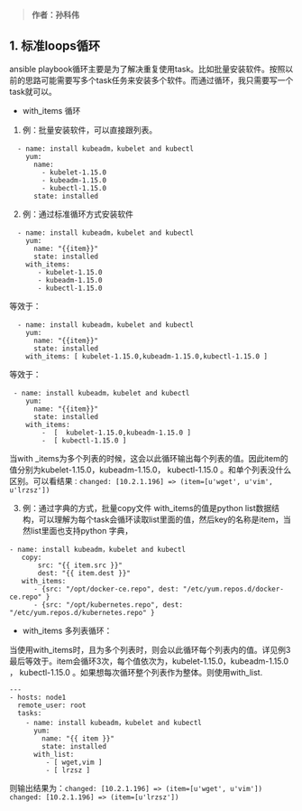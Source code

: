 > #### 作者：孙科伟
## 1. 标准loops循环
ansible playbook循环主要是为了解决重复使用task。比如批量安装软件。按照以前的思路可能需要写多个task任务来安装多个软件。而通过循环，我只需要写一个task就可以。
* with_items 循环
1.  例：批量安装软件，可以直接跟列表。

```
  - name: install kubeadm，kubelet and kubectl
    yum:
      name:
        - kubelet-1.15.0
        - kubeadm-1.15.0 
        - kubectl-1.15.0
      state: installed 
```

2. 例：通过标准循环方式安装软件
  
```
  - name: install kubeadm，kubelet and kubectl
    yum:
      name: "{{item}}"
      state: installed 
    with_items:
       - kubelet-1.15.0
       - kubeadm-1.15.0 
       - kubectl-1.15.0  
```

等效于：
```
  - name: install kubeadm，kubelet and kubectl
    yum:
      name: "{{item}}"
      state: installed 
    with_items: [ kubelet-1.15.0,kubeadm-1.15.0,kubectl-1.15.0 ]
```

等效于：
```
 - name: install kubeadm，kubelet and kubectl
    yum:
      name: "{{item}}"
      state: installed 
    with_items:
        -  [  kubelet-1.15.0,kubeadm-1.15.0 ]
        -  [ kubectl-1.15.0 ]
```
当with _items为多个列表的时候，这会以此循环输出每个列表的值。因此item的值分别为kubelet-1.15.0，kubeadm-1.15.0， kubectl-1.15.0 。和单个列表没什么区别。可以看结果```：changed: [10.2.1.196] => (item=[u'wget', u'vim', u'lrzsz'])```


  3. 例：通过字典的方式，批量copy文件
     with_items的值是python list数据结构，可以理解为每个task会循环读取list里面的值，然后key的名称是item，当然list里面也支持python 字典，
 ```
 - name: install kubeadm，kubelet and kubectl
    copy:
        src: "{{ item.src }}"
        dest: "{{ item.dest }}"
    with_items:
       - {src: "/opt/docker-ce.repo", dest: "/etc/yum.repos.d/docker-ce.repo" }
       - {src: "/opt/kubernetes.repo", dest: "/etc/yum.repos.d/kubernetes.repo" }
 ```
* with_items 多列表循环：
  
当使用with_items时，且为多个列表时，则会以此循环每个列表内的值。详见例3最后等效于。item会循环3次，每个值依次为，kubelet-1.15.0，kubeadm-1.15.0 ， kubectl-1.15.0 。如果想每次循环整个列表作为整体。则使用with_list.
```
---
- hosts: node1
  remote_user: root
  tasks:
    - name: install kubeadm，kubelet and kubectl
      yum:
        name: "{{ item }}"
        state: installed 
      with_list:
         - [ wget,vim ]
         - [ lrzsz ]
```
则输出结果为：```changed: [10.2.1.196] => (item=[u'wget', u'vim'])
changed: [10.2.1.196] => (item=[u'lrzsz'])```





  